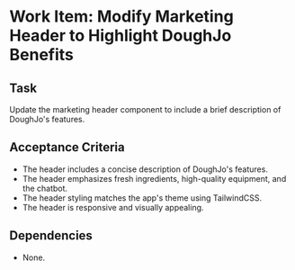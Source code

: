# Work Item: Modify Marketing Header to Highlight DoughJo Benefits

## Task
Update the marketing header component to include a brief description of DoughJo's features.

## Acceptance Criteria
- The header includes a concise description of DoughJo's features.
- The header emphasizes fresh ingredients, high-quality equipment, and the chatbot.
- The header styling matches the app's theme using TailwindCSS.
- The header is responsive and visually appealing.

## Dependencies
- None.